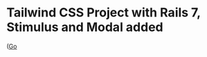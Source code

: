 # Tailwind CSS Project with Rails 7, Stimulus and Modal added

([Go](https://www.youtube.com/watch?v=jaZLEaEkEMY&t=916s)